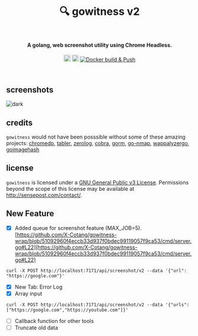 <h1 align="center">
  <br>
    🔍 gowitness v2
  <br>
  <br>
</h1>

<h4 align="center">A golang, web screenshot utility using Chrome Headless.</h4>
<p align="center">
  <a href="https://twitter.com/leonjza"><img src="https://img.shields.io/badge/twitter-%40leonjza-blue.svg" alt="@leonjza" height="18"></a>
  <a href="https://goreportcard.com/report/github.com/sensepost/gowitness"><img src="https://goreportcard.com/badge/github.com/sensepost/gowitness" alt="Go Report Card" height="18"></a>
  <a href="https://github.com/sensepost/gowitness/actions/workflows/docker.yml"><img alt="Docker build & Push" src="https://github.com/sensepost/gowitness/actions/workflows/docker.yml/badge.svg"></a>
</p>
<br>


## screenshots

![dark](images/gowitness-detail.png)

## credits

`gowitness` would not have been posssible without some of these amazing projects: [chromedp](https://github.com/chromedp/chromedp), [tabler](https://github.com/tabler/tabler), [zerolog](https://github.com/rs/zerolog), [cobra](https://github.com/spf13/cobra), [gorm](https://github.com/go-gorm/gorm), [go-nmap](https://github.com/lair-framework/go-nmap), [wappalyzergo](https://github.com/projectdiscovery/wappalyzergo), [goimagehash](https://github.com/corona10/goimagehash)

## license

`gowitness` is licensed under a [GNU General Public v3 License](https://www.gnu.org/licenses/gpl-3.0.en.html). Permissions beyond the scope of this license may be available at <http://sensepost.com/contact/>.

## New Feature  

- [X] Added queue for screenshot feature (MAX_JOB=5).  
[https://github.com/X-Cotang/gowitness-wrap/blob/51092960f4eccb33d937f0bdec99119057f9ca53/cmd/server.go#L22](https://github.com/X-Cotang/gowitness-wrap/blob/51092960f4eccb33d937f0bdec99119057f9ca53/cmd/server.go#L22)  

```
curl -X POST http://localhost:7171/api/screenshot/v2 --data '{"url": "https://google.com"}'
```  

- [X] New Tab: Error Log  
- [X] Array input  

```
curl -X POST http://localhost:7171/api/screenshot/v2 --data '{"urls": ["https://google.com","https://youtube.com"]}'
```
- [ ] Callback function for other tools
- [ ] Truncate old data